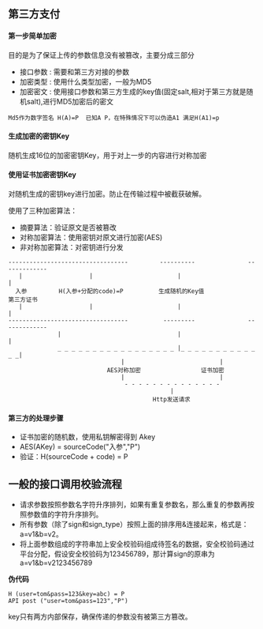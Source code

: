 ## 第三方支付

#### 第一步简单加密

目的是为了保证上传的参数信息没有被篡改，主要分成三部分

- 接口参数 : 需要和第三方对接的参数 
- 加密类型 : 使用什么类型加密，一般为MD5
- 加密密文 : 使用接口参数和第三方生成的key值(固定salt,相对于第三方就是随机salt),进行MD5加密后的密文
 
`Md5作为数字签名 H(A)=P  已知A P，在特殊情况下可以伪造A1 满足H(A1)=p`  

 
#### 生成加密的密钥Key

随机生成16位的加密密钥Key，用于对上一步的内容进行对称加密


#### 使用证书加密密钥Key

对随机生成的密钥key进行加密。防止在传输过程中被截获破解。

使用了三种加密算法：

- 摘要算法：验证原文是否被篡改
- 对称加密算法：使用密钥对原文进行加密(AES)
- 非对称加密算法：对密钥进行分发

```      
----------------------------------         ----------				-------------
   |                   |						|						  |
  入参         H(入参+分配的code)=P  		  生成随机的Key值				   第三方证书
   |		           |						|						  |
----------------------------------			---------				-------------	
			  |									|						  |				
			  _ _ _ _ _ _ _ _ _ _ _ _ _ _ _ _ _ |_ _ _ _ _ _ _ _ _ _ _ _ _|						  
			  					|							|
			  				AES对称加密					证书加密
			  					|							|
			  					 - - - - - - - - - - - - - - 
			  					 			  |
			  					 	     Http发送请求

```

#### 第三方的处理步骤

- 证书加密的随机数，使用私钥解密得到 Akey
- AES(AKey) = sourceCode("入参","P")
- 验证：H(sourceCode + code) = P 




## 一般的接口调用校验流程

- 请求参数按照参数名字符升序排列，如果有重复参数名，那么重复的参数再按照参数值的字符升序排列。
- 所有参数（除了sign和sign_type）按照上面的排序用&连接起来，格式是：a=v1&b=v2。
- 将上面参数组成的字符串加上安全校验码组成待签名的数据，安全校验码通过平台分配，假设安全校验码为123456789，那计算sign的原串为a=v1&b=v2123456789


**伪代码**
```
H (user=tom&pass=123&key=abc) = P
API post ("user=tom&pass=123","P")
```

key只有两方内部保存，确保传递的参数没有被第三方篡改。
